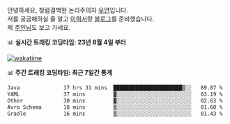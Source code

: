 안녕하세요, 청렴결백한 논리주의자 [우연](https://dev-wooyeon.github.io/quiz-app/)입니다.  
저를 궁금해하실 줄 알고 [이력서](https://ieunune.notion.site/d836ecc9172144d4b39f185b89f16a62)랑 [블로그](https://notion-blog-ieunune.vercel.app)를 준비했습니다.  
제 [주인님](https://www.instagram.com/lovely_hiru_hari_s2/)도 보고 가세요.


📊 **실시간 트래킹 코딩타임: 23년 8월 4일 부터**  

[![wakatime](https://wakatime.com/badge/user/099dd627-fdab-4072-b87a-fa91c7a76d8d.svg?style=for-the-badge)](https://wakatime.com/@099dd627-fdab-4072-b87a-fa91c7a76d8d)

📊 **주간 트래킹 코딩타임: 최근 7일간 통계**

<!--START_SECTION:waka-->

```txt
Java              17 hrs 31 mins  ██████████████████████▒░░   89.87 %
YAML              37 mins         ▓░░░░░░░░░░░░░░░░░░░░░░░░   03.19 %
Other             30 mins         ▓░░░░░░░░░░░░░░░░░░░░░░░░   02.63 %
Avro Schema       18 mins         ▒░░░░░░░░░░░░░░░░░░░░░░░░   01.60 %
Gradle            16 mins         ▒░░░░░░░░░░░░░░░░░░░░░░░░   01.43 %
```

<!--END_SECTION:waka-->

<!-- ![](./profile-3d-contrib/profile-night-view.svg)-->
